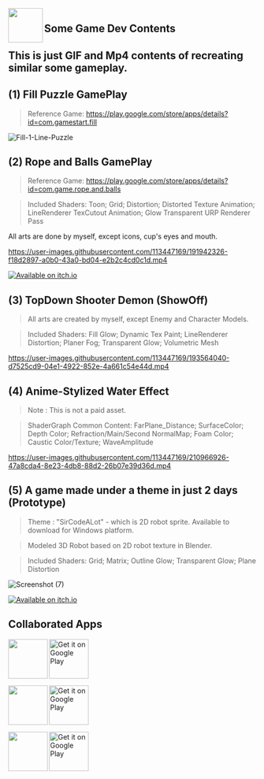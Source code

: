 <img align="left" src="https://cdn-icons-png.flaticon.com/512/2780/2780137.png" width="70px"/>

## Some Game Dev Contents
## This is just GIF and Mp4 contents of recreating similar some gameplay.

## (1) Fill Puzzle GamePlay
> Reference Game: https://play.google.com/store/apps/details?id=com.gamestart.fill

![Fill-1-Line-Puzzle](https://user-images.githubusercontent.com/113447169/191811124-fba074e0-03cc-40aa-9ca7-1d8e3991d331.gif)

## (2) Rope and Balls GamePlay
> Reference Game: https://play.google.com/store/apps/details?id=com.game.rope.and.balls

> Included Shaders: Toon; Grid; Distortion; Distorted Texture Animation; LineRenderer TexCutout Animation; Glow Transparent URP Renderer Pass

 All arts are done by myself, except icons, cup's eyes and mouth.

https://user-images.githubusercontent.com/113447169/191942326-f18d2897-a0b0-43a0-bd04-e2b2c4cd0c1d.mp4 

[![Available on itch.io](http://jessemillar.github.io/available-on-itchio-badge/badge-color.png)](https://shinnamikaze.itch.io/rokuballs)

## (3) TopDown Shooter Demon (ShowOff)
> All arts are created by myself, except Enemy and Character Models.

> Included Shaders: Fill Glow; Dynamic Tex Paint; LineRenderer Distortion; Planer Fog; Transparent Glow; Volumetric Mesh

https://user-images.githubusercontent.com/113447169/193564040-d7525cd9-04e1-4922-852e-4a661c54e44d.mp4

## (4) Anime-Stylized Water Effect
> Note : This is not a paid asset.

> ShaderGraph Common Content: FarPlane_Distance; SurfaceColor; Depth Color; Refraction/Main/Second NormalMap; Foam Color; Caustic Color/Texture; WaveAmplitude

https://user-images.githubusercontent.com/113447169/210966926-47a8cda4-8e23-4db8-88d2-26b07e39d36d.mp4

## (5) A game made under a theme in just 2 days (Prototype)
> Theme : "SirCodeALot" - which is 2D robot sprite. Available to download for Windows platform.

> Modeled 3D Robot based on 2D robot texture in Blender.

> Included Shaders: Grid; Matrix; Outline Glow; Transparent Glow; Plane Distortion

![Screenshot (7)](https://user-images.githubusercontent.com/113447169/211015351-05662b3f-b190-4c6d-90bd-9f54ec729d46.png)

[![Available on itch.io](http://jessemillar.github.io/available-on-itchio-badge/badge-color.png)](https://shinnamikaze.itch.io/sircodealot)

## Collaborated Apps
<img align="left" src="https://user-images.githubusercontent.com/113447169/192099984-e35bdbfe-ce9c-4fd0-a00b-cff960c1aad5.png" width="80px"/>
<p align="left">
<a href="https://play.google.com/store/apps/details?id=com.myan.match">
    <img alt="Get it on Google Play"
        height="80"
        src="https://play.google.com/intl/en_us/badges/images/generic/en_badge_web_generic.png" />
</a>  
</p>

<img align="left" src="https://user-images.githubusercontent.com/113447169/192100181-75beb4b3-8cd9-493f-b263-afb231508d00.png" width="80px"/>
<p align="left">
<a href="https://play.google.com/store/apps/details?id=com.myan.parkout">
    <img alt="Get it on Google Play"
        height="80"
        src="https://play.google.com/intl/en_us/badges/images/generic/en_badge_web_generic.png" />
</a>  
</p>

<img align="left" src="https://user-images.githubusercontent.com/113447169/192100975-8fcb6911-22a4-45ea-985d-41ffd202091a.png" width="80px"/>
<p align="left">
<a href="https://play.google.com/store/apps/details?id=com.myan.popblast">
    <img alt="Get it on Google Play"
        height="80"
        src="https://play.google.com/intl/en_us/badges/images/generic/en_badge_web_generic.png" />
</a>  
</p>


